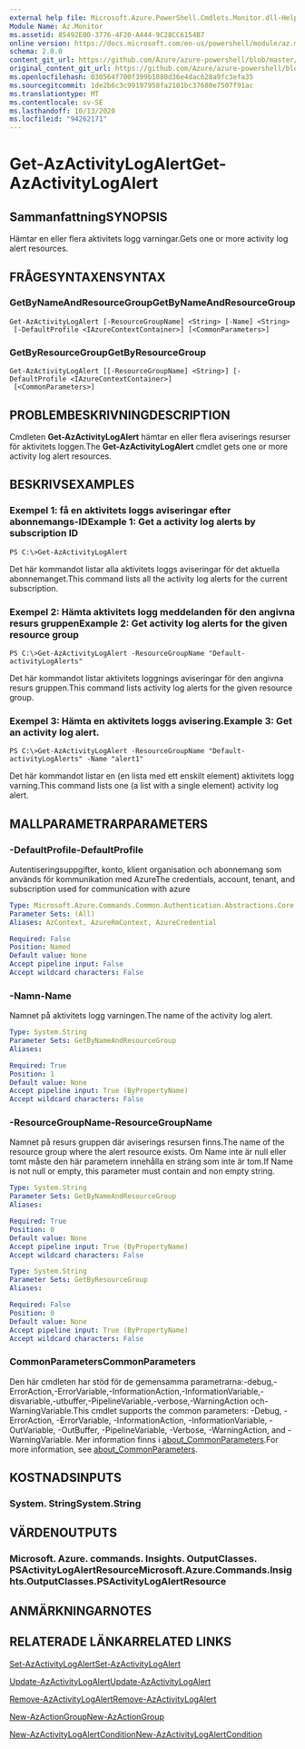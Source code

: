 ```yaml
---
external help file: Microsoft.Azure.PowerShell.Cmdlets.Monitor.dll-Help.xml
Module Name: Az.Monitor
ms.assetid: 85492E00-3776-4F20-A444-9C28CC6154B7
online version: https://docs.microsoft.com/en-us/powershell/module/az.monitor/get-azactivitylogalert
schema: 2.0.0
content_git_url: https://github.com/Azure/azure-powershell/blob/master/src/Monitor/Monitor/help/Get-AzActivityLogAlert.md
original_content_git_url: https://github.com/Azure/azure-powershell/blob/master/src/Monitor/Monitor/help/Get-AzActivityLogAlert.md
ms.openlocfilehash: 030564f700f399b1880d36e4dac628a9fc3efa35
ms.sourcegitcommit: 1de2b6c3c99197958fa2101bc37680e7507f91ac
ms.translationtype: MT
ms.contentlocale: sv-SE
ms.lasthandoff: 10/13/2020
ms.locfileid: "94262171"
---
```

# <span data-ttu-id="8b769-101">Get-AzActivityLogAlert</span><span class="sxs-lookup"><span data-stu-id="8b769-101">Get-AzActivityLogAlert</span></span>

## <span data-ttu-id="8b769-102">Sammanfattning</span><span class="sxs-lookup"><span data-stu-id="8b769-102">SYNOPSIS</span></span>
<span data-ttu-id="8b769-103">Hämtar en eller flera aktivitets logg varningar.</span><span class="sxs-lookup"><span data-stu-id="8b769-103">Gets one or more activity log alert resources.</span></span>

## <span data-ttu-id="8b769-104">FRÅGESYNTAXEN</span><span class="sxs-lookup"><span data-stu-id="8b769-104">SYNTAX</span></span>

### <span data-ttu-id="8b769-105">GetByNameAndResourceGroup</span><span class="sxs-lookup"><span data-stu-id="8b769-105">GetByNameAndResourceGroup</span></span>
```
Get-AzActivityLogAlert [-ResourceGroupName] <String> [-Name] <String>
 [-DefaultProfile <IAzureContextContainer>] [<CommonParameters>]
```

### <span data-ttu-id="8b769-106">GetByResourceGroup</span><span class="sxs-lookup"><span data-stu-id="8b769-106">GetByResourceGroup</span></span>
```
Get-AzActivityLogAlert [[-ResourceGroupName] <String>] [-DefaultProfile <IAzureContextContainer>]
 [<CommonParameters>]
```

## <span data-ttu-id="8b769-107">PROBLEMBESKRIVNING</span><span class="sxs-lookup"><span data-stu-id="8b769-107">DESCRIPTION</span></span>
<span data-ttu-id="8b769-108">Cmdleten **Get-AzActivityLogAlert** hämtar en eller flera aviserings resurser för aktivitets loggen.</span><span class="sxs-lookup"><span data-stu-id="8b769-108">The **Get-AzActivityLogAlert** cmdlet gets one or more activity log alert resources.</span></span>

## <span data-ttu-id="8b769-109">BESKRIVS</span><span class="sxs-lookup"><span data-stu-id="8b769-109">EXAMPLES</span></span>

### <span data-ttu-id="8b769-110">Exempel 1: få en aktivitets loggs aviseringar efter abonnemangs-ID</span><span class="sxs-lookup"><span data-stu-id="8b769-110">Example 1: Get a activity log alerts by subscription ID</span></span>
```
PS C:\>Get-AzActivityLogAlert
```

<span data-ttu-id="8b769-111">Det här kommandot listar alla aktivitets loggs aviseringar för det aktuella abonnemanget.</span><span class="sxs-lookup"><span data-stu-id="8b769-111">This command lists all the activity log alerts for the current subscription.</span></span>

### <span data-ttu-id="8b769-112">Exempel 2: Hämta aktivitets logg meddelanden för den angivna resurs gruppen</span><span class="sxs-lookup"><span data-stu-id="8b769-112">Example 2: Get activity log alerts for the given resource group</span></span>
```
PS C:\>Get-AzActivityLogAlert -ResourceGroupName "Default-activityLogAlerts"
```

<span data-ttu-id="8b769-113">Det här kommandot listar aktivitets loggnings aviseringar för den angivna resurs gruppen.</span><span class="sxs-lookup"><span data-stu-id="8b769-113">This command lists activity log alerts for the given resource group.</span></span>

### <span data-ttu-id="8b769-114">Exempel 3: Hämta en aktivitets loggs avisering.</span><span class="sxs-lookup"><span data-stu-id="8b769-114">Example 3: Get an activity log alert.</span></span>
```
PS C:\>Get-AzActivityLogAlert -ResourceGroupName "Default-activityLogAlerts" -Name "alert1"
```

<span data-ttu-id="8b769-115">Det här kommandot listar en (en lista med ett enskilt element) aktivitets logg varning.</span><span class="sxs-lookup"><span data-stu-id="8b769-115">This command lists one (a list with a single element) activity log alert.</span></span>

## <span data-ttu-id="8b769-116">MALLPARAMETRAR</span><span class="sxs-lookup"><span data-stu-id="8b769-116">PARAMETERS</span></span>

### <span data-ttu-id="8b769-117">-DefaultProfile</span><span class="sxs-lookup"><span data-stu-id="8b769-117">-DefaultProfile</span></span>
<span data-ttu-id="8b769-118">Autentiseringsuppgifter, konto, klient organisation och abonnemang som används för kommunikation med Azure</span><span class="sxs-lookup"><span data-stu-id="8b769-118">The credentials, account, tenant, and subscription used for communication with azure</span></span>

```yaml
Type: Microsoft.Azure.Commands.Common.Authentication.Abstractions.Core.IAzureContextContainer
Parameter Sets: (All)
Aliases: AzContext, AzureRmContext, AzureCredential

Required: False
Position: Named
Default value: None
Accept pipeline input: False
Accept wildcard characters: False
```

### <span data-ttu-id="8b769-119">-Namn</span><span class="sxs-lookup"><span data-stu-id="8b769-119">-Name</span></span>
<span data-ttu-id="8b769-120">Namnet på aktivitets logg varningen.</span><span class="sxs-lookup"><span data-stu-id="8b769-120">The name of the activity log alert.</span></span>

```yaml
Type: System.String
Parameter Sets: GetByNameAndResourceGroup
Aliases:

Required: True
Position: 1
Default value: None
Accept pipeline input: True (ByPropertyName)
Accept wildcard characters: False
```

### <span data-ttu-id="8b769-121">-ResourceGroupName</span><span class="sxs-lookup"><span data-stu-id="8b769-121">-ResourceGroupName</span></span>
<span data-ttu-id="8b769-122">Namnet på resurs gruppen där aviserings resursen finns.</span><span class="sxs-lookup"><span data-stu-id="8b769-122">The name of the resource group where the alert resource exists.</span></span>
<span data-ttu-id="8b769-123">Om Name inte är null eller tomt måste den här parametern innehålla en sträng som inte är tom.</span><span class="sxs-lookup"><span data-stu-id="8b769-123">If Name is not null or empty, this parameter must contain and non empty string.</span></span>

```yaml
Type: System.String
Parameter Sets: GetByNameAndResourceGroup
Aliases:

Required: True
Position: 0
Default value: None
Accept pipeline input: True (ByPropertyName)
Accept wildcard characters: False
```

```yaml
Type: System.String
Parameter Sets: GetByResourceGroup
Aliases:

Required: False
Position: 0
Default value: None
Accept pipeline input: True (ByPropertyName)
Accept wildcard characters: False
```

### <span data-ttu-id="8b769-124">CommonParameters</span><span class="sxs-lookup"><span data-stu-id="8b769-124">CommonParameters</span></span>
<span data-ttu-id="8b769-125">Den här cmdleten har stöd för de gemensamma parametrarna:-debug,-ErrorAction,-ErrorVariable,-InformationAction,-InformationVariable,-disvariable,-utbuffer,-PipelineVariable,-verbose,-WarningAction och-WarningVariable.</span><span class="sxs-lookup"><span data-stu-id="8b769-125">This cmdlet supports the common parameters: -Debug, -ErrorAction, -ErrorVariable, -InformationAction, -InformationVariable, -OutVariable, -OutBuffer, -PipelineVariable, -Verbose, -WarningAction, and -WarningVariable.</span></span> <span data-ttu-id="8b769-126">Mer information finns i [about_CommonParameters](http://go.microsoft.com/fwlink/?LinkID=113216).</span><span class="sxs-lookup"><span data-stu-id="8b769-126">For more information, see [about_CommonParameters](http://go.microsoft.com/fwlink/?LinkID=113216).</span></span>

## <span data-ttu-id="8b769-127">KOSTNADS</span><span class="sxs-lookup"><span data-stu-id="8b769-127">INPUTS</span></span>

### <span data-ttu-id="8b769-128">System. String</span><span class="sxs-lookup"><span data-stu-id="8b769-128">System.String</span></span>

## <span data-ttu-id="8b769-129">VÄRDEN</span><span class="sxs-lookup"><span data-stu-id="8b769-129">OUTPUTS</span></span>

### <span data-ttu-id="8b769-130">Microsoft. Azure. commands. Insights. OutputClasses. PSActivityLogAlertResource</span><span class="sxs-lookup"><span data-stu-id="8b769-130">Microsoft.Azure.Commands.Insights.OutputClasses.PSActivityLogAlertResource</span></span>

## <span data-ttu-id="8b769-131">ANMÄRKNINGAR</span><span class="sxs-lookup"><span data-stu-id="8b769-131">NOTES</span></span>

## <span data-ttu-id="8b769-132">RELATERADE LÄNKAR</span><span class="sxs-lookup"><span data-stu-id="8b769-132">RELATED LINKS</span></span>

[<span data-ttu-id="8b769-133">Set-AzActivityLogAlert</span><span class="sxs-lookup"><span data-stu-id="8b769-133">Set-AzActivityLogAlert</span></span>](./Set-AzActivityLogAlert.md)

[<span data-ttu-id="8b769-134">Update-AzActivityLogAlert</span><span class="sxs-lookup"><span data-stu-id="8b769-134">Update-AzActivityLogAlert</span></span>](./Update-AzActivityLogAlert.md)

[<span data-ttu-id="8b769-135">Remove-AzActivityLogAlert</span><span class="sxs-lookup"><span data-stu-id="8b769-135">Remove-AzActivityLogAlert</span></span>](./Remove-AzActivityLogAlert.md)

[<span data-ttu-id="8b769-136">New-AzActionGroup</span><span class="sxs-lookup"><span data-stu-id="8b769-136">New-AzActionGroup</span></span>](./New-AzActionGroup.md)

[<span data-ttu-id="8b769-137">New-AzActivityLogAlertCondition</span><span class="sxs-lookup"><span data-stu-id="8b769-137">New-AzActivityLogAlertCondition</span></span>](./New-AzActivityLogAlertCondition.md)
